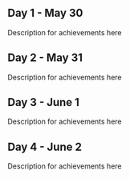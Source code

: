 ## Day 1 - May 30

Description for achievements here


## Day 2 - May 31

Description for achievements here

## Day 3 - June 1

Description for achievements here


## Day 4 - June 2

Description for achievements here
